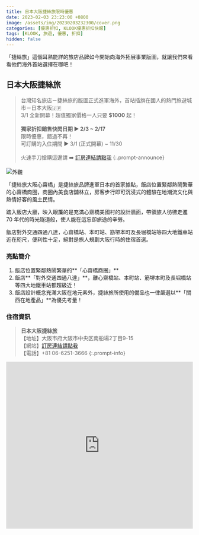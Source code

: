 ```yaml
---
title: 日本大阪捷絲旅限時優惠
date: 2023-02-03 23:23:00 +0800
image: /assets/img/20230203232300/cover.png
categories: [優惠折扣, KLOOK優惠折扣快報]
tags: [KLOOK, 旅遊, 優惠, 折扣]
hidden: false
---
```


「捷絲旅」這個耳熟能詳的旅店品牌如今開始向海外拓展事業版圖，就讓我們來看看他們海外首站選擇在哪吧！

## 日本大阪捷絲旅

> 台灣知名旅店－捷絲旅的版圖正式進軍海外，首站插旗在國人的熱門旅遊城市－日本大阪🇯🇵\
> 3/1 全新開幕！超值獨家價格一人只要 **$1000** 起！\
> \
> **獨家折扣銷售快閃日期 ► 2/3 ~ 2/17**\
> 限時優惠，錯過不再！\
> 可訂購的入住期間 ► 3/1 (正式開幕) ~ 11/30\
> \
> 火速手刀搶購這邊請 ➡️ [訂房連結請點我](https://www.klook.com/zh-TW/hotels/detail/1110519-just-sleep-osaka-shinsaibashi/?aid=4563)
{:.prompt-announce}

![外觀](/assets/img/20230203232300/外觀.jpeg)

「捷絲旅大阪心齋橋」是捷絲旅品牌進軍日本的首家據點，飯店位置緊鄰熱鬧繁華的心齋橋商圈，商圈內美食店舖林立，房客步行即可沉浸式的體驗在地潮流文化與熱情好客的風土民情。

踏入飯店大廳，映入眼簾的是充滿心齋橋美國村的設計牆面，帶領旅人彷彿走進 70 年代的時光隧道般，使人能在這忘卻旅途的辛勞。

飯店對外交通四通八達，心齋橋站、本町站、筋堺本町及長堀橋站等四大地鐵車站近在咫尺，便利性十足，絕對是旅人規劃大阪行時的住宿首選。

### 亮點簡介
1. 飯店位置緊鄰熱鬧繁華的**「心齋橋商圈」**
2. 飯店**「對外交通四通八達」**，離心齋橋站、本町站、筋堺本町及長堀橋站等四大地鐵車站都超級近！
3. 飯店設計概念充滿大阪在地元素外，捷絲旅所使用的備品也一律嚴選以**「關西在地產品」**為優先考量！

### 住宿資訊
> **日本大阪捷絲旅**\
> 【地址】大阪市府大阪市中央区南船場2丁目9-15\
> 【網站】[訂房連結請點我](https://www.klook.com/zh-TW/hotels/detail/1110519-just-sleep-osaka-shinsaibashi/?aid=4563)\
> 【電話】+81 06-6251-3666
{:.prompt-info}

<iframe src="https://www.google.com/maps/embed?pb=!1m18!1m12!1m3!1d3281.082145761014!2d135.50145265060453!3d34.677876180344384!2m3!1f0!2f0!3f0!3m2!1i1024!2i768!4f13.1!3m3!1m2!1s0x6000e732cf4e075f%3A0x694b8e7a9a101f3f!2z5o2357Wy5peFIOWkp-mYquW_g-m9i-apiw!5e0!3m2!1szh-TW!2stw!4v1675413493027!5m2!1szh-TW!2stw" width="100%" height="450" style="border:0; margin: 0 auto; display: block;" allowfullscreen="" loading="lazy" referrerpolicy="no-referrer-when-downgrade"></iframe>